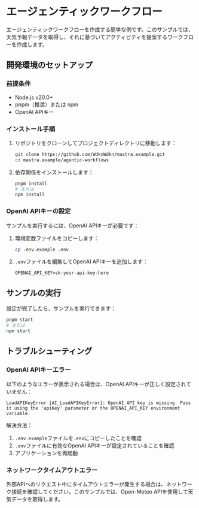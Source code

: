 # エージェンティックワークフロー

エージェンティックワークフローを作成する簡単な例です。このサンプルでは、天気予報データを取得し、それに基づいてアクティビティを提案するワークフローを作成します。

## 開発環境のセットアップ

### 前提条件

- Node.js v20.0+
- pnpm（推奨）または npm
- OpenAI APIキー

### インストール手順

1. リポジトリをクローンしてプロジェクトディレクトリに移動します：

   ```bash
   git clone https://github.com/WdknWdkn/mastra.example.git
   cd mastra.example/agentic-workflows
   ```

2. 依存関係をインストールします：

   ```bash
   pnpm install
   # または
   npm install
   ```

### OpenAI APIキーの設定

サンプルを実行するには、OpenAI APIキーが必要です：

1. 環境変数ファイルをコピーします：

   ```bash
   cp .env.example .env
   ```

2. `.env`ファイルを編集してOpenAI APIキーを追加します：

   ```env
   OPENAI_API_KEY=sk-your-api-key-here
   ```

## サンプルの実行

設定が完了したら、サンプルを実行できます：

```bash
pnpm start
# または
npm start
```

## トラブルシューティング

### OpenAI APIキーエラー

以下のようなエラーが表示される場合は、OpenAI APIキーが正しく設定されていません：

```
LoadAPIKeyError [AI_LoadAPIKeyError]: OpenAI API key is missing. Pass it using the 'apiKey' parameter or the OPENAI_API_KEY environment variable.
```

解決方法：
1. `.env.example`ファイルを`.env`にコピーしたことを確認
2. `.env`ファイルに有効なOpenAI APIキーが設定されていることを確認
3. アプリケーションを再起動

### ネットワークタイムアウトエラー

外部APIへのリクエスト中にタイムアウトエラーが発生する場合は、ネットワーク接続を確認してください。このサンプルでは、Open-Meteo APIを使用して天気データを取得します。
